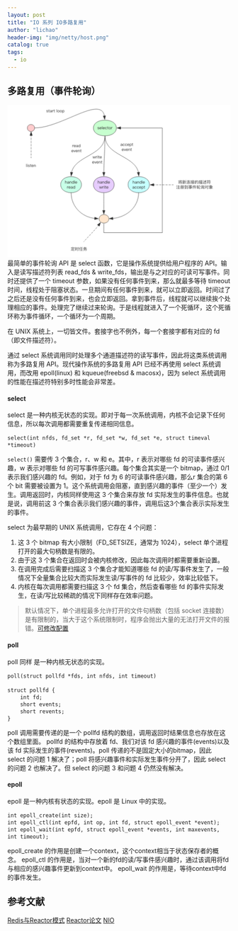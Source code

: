 ```yaml
---
layout: post
title: "IO 系列 IO多路复用"
author: "lichao"
header-img: "img/netty/host.png"
catalog: true
tags:
  - io
---
```


## 多路复用（事件轮询）
![select示意图](/img/io/select示意图.png)
最简单的事件轮询 API 是 select 函数，它是操作系统提供给用户程序的 API。输入是读写描述符列表 read_fds & write_fds，输出是与之对应的可读可写事件。同时还提供了一个 timeout 参数，如果没有任何事件到来，那么就最多等待 timeout 时间，线程处于阻塞状态。一旦期间有任何事件到来，就可以立即返回。时间过了之后还是没有任何事件到来，也会立即返回。拿到事件后，线程就可以继续挨个处理相应的事件。处理完了继续过来轮询。于是线程就进入了一个死循环，这个死循环称为事件循环，一个循环为一个周期。

在 UNIX 系统上，一切皆文件。套接字也不例外，每一个套接字都有对应的 fd（即文件描述符）。

通过 select 系统调用同时处理多个通道描述符的读写事件，因此将这类系统调用称为多路复用 API。现代操作系统的多路复用 API 已经不再使用 select 系统调用，而改用 epoll(linux) 和 kqueue(freebsd & macosx)，因为 select 系统调用的性能在描述符特别多时性能会非常差。


#### select
select 是一种内核无状态的实现。即对于每一次系统调用，内核不会记录下任何信息，所以每次调用都需要重复传递相同信息。
```
select(int nfds, fd_set *r, fd_set *w, fd_set *e, struct timeval *timeout)
```

```select()``` 需要传 3 个集合，r、w 和 e。其中，r 表示对哪些 fd 的可读事件感兴趣，w 表示对哪些 fd 的可写事件感兴趣。每个集合其实是一个 bitmap，通过 0/1 表示我们感兴趣的 fd。例如，对于 fd 为 6 的可读事件感兴趣，那么r 集合的第 6 个 bit 需要被设置为 1。这个系统调用会阻塞，直到感兴趣的事件（至少一个）发生。调用返回时，内核同样使用这 3 个集合来存放 fd 实际发生的事件信息。也就是说，调用前这 3 个集合表示我们感兴趣的事件，调用后这3个集合表示实际发生的事件。

select 为最早期的 UNIX 系统调用，它存在 4 个问题：
1. 这 3 个 bitmap 有大小限制（FD_SETSIZE，通常为 1024），select 单个进程打开的最大句柄数是有限的。
2. 由于这 3 个集合在返回时会被内核修改，因此每次调用时都需要重新设置。
3. 在调用完成后需要扫描这 3 个集合才能知道哪些 fd 的读/写事件发生了，一般情况下全量集合比较大而实际发生读/写事件的 fd 比较少，效率比较低下。
4. 内核在每次调用都需要扫描这 3 个 fd 集合，然后查看哪些 fd 的事件实际发生，在读/写比较稀疏的情况下同样存在效率问题。


> 默认情况下，单个进程最多允许打开的文件句柄数（包括 socket 连接数）是有限制的，当大于这个系统限制时，程序会抛出大量的无法打开文件的报错。[可修改配置](https://blog.csdn.net/dutsoft/article/details/51248725)


#### poll
poll 同样 是一种内核无状态的实现。

```
poll(struct pollfd *fds, int nfds, int timeout)

struct pollfd {
    int fd;
    short events;
    short revents;
}
```

poll 调用需要传递的是一个 pollfd 结构的数组，调用返回时结果信息也存放在这个数组里面。 pollfd 的结构中存放着 fd、我们对该 fd 感兴趣的事件(events)以及该 fd 实际发生的事件(revents)。poll 传递的不是固定大小的bitmap，因此 select 的问题 1 解决了；poll 将感兴趣事件和实际发生事件分开了，因此 select 的问题 2 也解决了。但 select 的问题 3 和问题 4 仍然没有解决。
#### epoll
epoll  是一种内核有状态的实现。epoll 是 Linux 中的实现。

```
int epoll_create(int size);
int epoll_ctl(int epfd, int op, int fd, struct epoll_event *event);
int epoll_wait(int epfd, struct epoll_event *events, int maxevents, int timeout);
```
epoll_create 的作用是创建一个context，这个context相当于状态保存者的概念。
epoll_ctl 的作用是，当对一个新的fd的读/写事件感兴趣时，通过该调用将fd与相应的感兴趣事件更新到context中。
epoll_wait 的作用是，等待context中fd的事件发生。


## 参考文献
[Redis与Reactor模式](https://www.open-open.com/lib/view/open1452486726589.html)
[Reactor论文](http://www.dre.vanderbilt.edu/~schmidt/PDF/reactor-siemens.pdf)
[NIO](http://gee.cs.oswego.edu/dl/cpjslides/nio.pdf)


